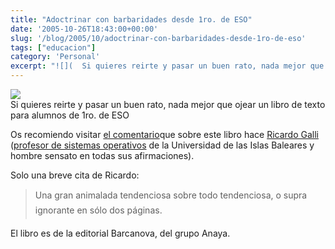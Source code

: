 ```yaml
---
title: "Adoctrinar con barbaridades desde 1ro. de ESO"
date: '2005-10-26T18:43:00+00:00'
slug: '/blog/2005/10/adoctrinar-con-barbaridades-desde-1ro-de-eso'
tags: ["educacion"]
category: 'Personal'
excerpt: "![](  Si quieres reirte y pasar un buen rato, nada mejor que ojear un libro de texto para alumnos de 1ro. de ESOOs recomiendo visitar [el comentari..."
---
```

![](http://jorgegorka.files.wordpress.com/thumb-01.jpg)  
Si quieres reirte y pasar un buen rato, nada mejor que ojear un libro de texto para alumnos de 1ro. de ESO

Os recomiendo visitar [el comentario](http://mnm.uib.es/gallir/posts/2005/10/14/467/)que sobre este libro hace [Ricardo Galli](http://mnm.uib.es/gallir/) ([profesor de sistemas operativos](http://mnm.uib.es/gallir/cv.html) de la Universidad de las Islas Baleares y hombre sensato en todas sus afirmaciones).

Solo una breve cita de Ricardo:

> Una gran animalada tendenciosa sobre todo tendenciosa, o supra ignorante en sólo dos páginas.

El libro es de la editorial Barcanova, del grupo Anaya.

